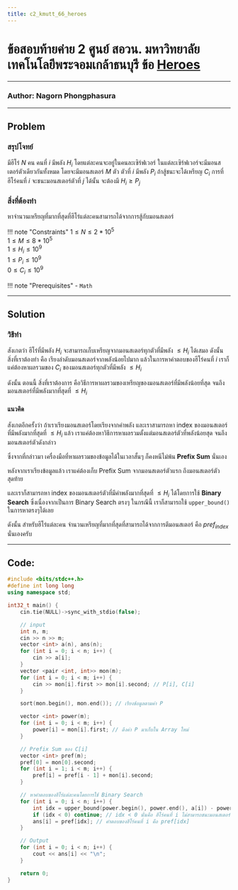 ```yaml
---
title: c2_kmutt_66_heroes
---
```

# ข้อสอบท้ายค่าย 2 ศูนย์ สอวน. มหาวิทยาลัยเทคโนโลยีพระจอมเกล้าธนบุรี ข้อ [Heroes](https://grader.gchan.moe/problemset/c2_st66_heroes/statement)
---
### Author: Nagorn Phongphasura
---

## Problem 

### สรุปโจทย์
มีฮีโร่ $N$ คน คนที่ $i$ มีพลัง $H_i$ โดยแต่ละคนจะอยู่ในคนละเซิร์ฟเวอร์ ในแต่ละเซิร์ฟเวอร์จะมีมอนสเตอร์ตัวเดียวกันทั้งหมด โดยจะมีมอนสเตอร์ $M$ ตัว ตัวที่ $i$ มีพลัง $P_i$ ถ้าสู้ชนะจะได้เหรียญ $C_i$ การที่ฮีโร่คนที่ $i$ จะชนะมอนสเตอร์ตัวที่ $j$ ได้นั้น จะต้องมี $H_i \ge P_j$

### สิ่งที่ต้องทำ
หาจำนวนเหรียญที่มากที่สุดที่ฮีโร่แต่ละคนสามารถได้จากการสู้กับมอนสเตอร์

!!! note "Constraints"
    $1 \leq N \leq 2 * 10^5$<br>
    $1 \leq M \leq 8 * 10^5$<br>
    $1 \leq H_i \leq 10^9$<br>
    $1 \leq P_i \leq 10^9$<br>
    $0 \leq C_i \leq 10^9$

!!! note "Prerequisites"
	  - `Math`

---

## Solution

### วิธีทำ
สังเกตว่า ฮีโร่ที่มีพลัง $H_i$ จะสามารถเก็บเหรียญจากมอนสเตอร์ทุกตัวที่มีพลัง $\leq H_i$ ได้เสมอ ดังนั้น สิ่งที่เราต้องทำ คือ เรียงลำดับมอนสเตอร์จากพลังน้อยไปมาก แล้วในการหาคำตอบของฮีโร่คนที่ $i$ เราก็แค่ต้องหาผลรวมของ $C_i$ ของมอนสเตอร์ทุกตัวที่มีพลัง $\leq H_i$

ดังนั้น ตอนนี้ สิ่งที่เราต้องการ คือวิธีการหาผลรวมของเหรียญของมอนสเตอร์ที่มีพลังน้อยที่สุด จนถึงมอนสเตอร์ที่มีพลังมากที่สุดที่ $\leq H_i$

#### แนวคิด
สังเกตอีกครั้งว่า ถ้าเราเรียงมอนสเตอร์โดยเรียงจากค่าพลัง และเราสามารถหา index ของมอนสเตอร์ที่มีพลังมากที่สุดที่ $\leq H_i$ แล้ว เราแค่ต้องหาวิธีการหาผลรวมตั้งแต่มอนสเตอร์ตัวที่พลังน้อยสุด จนถึงมอนสเตอร์ตัวดังกล่าว

ซึ่งจากที่กล่าวมา เครื่องมือที่หาผลรวมของข้อมูลได้ในเวลาสั้นๆ ก็คงหนีไม่พ้น **Prefix Sum** นั่นเอง

หลังจากเราเรียงข้อมูลแล้ว เราแค่ต้องเก็บ Prefix Sum จากมอนสเตอร์ตัวแรก ถึงมอนสเตอร์ตัวสุดท้าย

และเราก็สามารถหา index ของมอนสเตอร์ตัวที่มีค่าพลังมากที่สุดที่ $\leq H_i$ ได้โดยการใช้ **Binary Search** ซึ่งเนื่องจากเป็นการ Binary Search ตรงๆ ในกรณีนี้ เราก็สามารถใช้ `upper_bound()` ในการหาตรงๆได้เลย

ดังนั้น สำหรับฮีโร่แต่ละคน จำนวนเหรียญที่มากที่สุดที่สามารถได้จากการตีมอนสเตอร์ คือ ${pref}_{index}$ นั่นเองครับ

---

## Code: 

```cpp title="jdev_c1_2025_E.cpp"
#include <bits/stdc++.h>
#define int long long
using namespace std;

int32_t main() {
    cin.tie(NULL)->sync_with_stdio(false);

    // input
    int n, m;
    cin >> n >> m;
    vector <int> a(n), ans(n);
    for (int i = 0; i < n; i++) {
        cin >> a[i];
    }
    vector <pair <int, int>> mon(m);
    for (int i = 0; i < m; i++) {
        cin >> mon[i].first >> mon[i].second; // P[i], C[i]
    }

    sort(mon.begin(), mon.end()); // เรียงช้อมูลตามค่า P

    vector <int> power(m);
    for (int i = 0; i < m; i++) {
        power[i] = mon[i].first; // ดึงค่า P มาเก็บใน Array ใหม่
    }

    // Prefix Sum ของ C[i]
    vector <int> pref(m);
    pref[0] = mon[0].second;
    for (int i = 1; i < m; i++) {
        pref[i] = pref[i - 1] + mon[i].second;
    }

    // หาคำตอบของฮีโร่แต่ละคนโดยการใช้ Binary Search
    for (int i = 0; i < n; i++) {
        int idx = upper_bound(power.begin(), power.end(), a[i]) - power.begin() - 1; // หา index (ในที่นี้ ตั้งชื่อว่า idx)
        if (idx < 0) continue; // idx < 0 นั่นคือ ฮีโร่คนที่ i ไม่สามารถชนะมอนสเตอร์ตัวไหนได้เลย
        ans[i] = pref[idx]; // คำตอบของฮีโร่คนที่ i คือ pref[idx]
    }

    // Output
    for (int i = 0; i < n; i++) {
        cout << ans[i] << "\n";
    }

    return 0;
}

```
